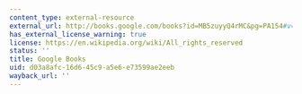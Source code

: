```yaml
---
content_type: external-resource
external_url: http://books.google.com/books?id=MB5zuyyQ4rMC&pg=PA154#v=onepage
has_external_license_warning: true
license: https://en.wikipedia.org/wiki/All_rights_reserved
status: ''
title: Google Books
uid: d03a8afc-16d6-45c9-a5e6-e73599ae2eeb
wayback_url: ''
---
```

